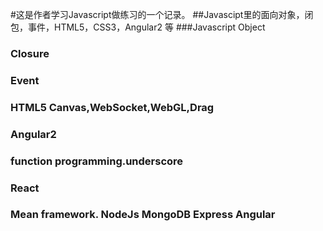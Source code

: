 #这是作者学习Javascript做练习的一个记录。
##Javascipt里的面向对象，闭包，事件，HTML5，CSS3，Angular2 等
###Javascript Object
### Closure
### Event
### HTML5 Canvas,WebSocket,WebGL,Drag
### Angular2
### function programming.underscore
### React
### Mean framework. NodeJs MongoDB Express Angular
